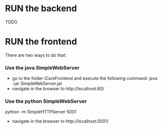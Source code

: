 # RUN the backend
 TODO
# RUN the frontend
There are two ways to do that:
### Use the java SimpleWebServer
- go to the folder iCareFrontend and execute the following command:
    java -jar SimpleWebServer.jar
- navigate in the browser to http://localhost:80/
### Use the python SimpleWebServer
python -m SimpleHTTPServer 5001
- navigate in the browser to http://localhost:5001/

